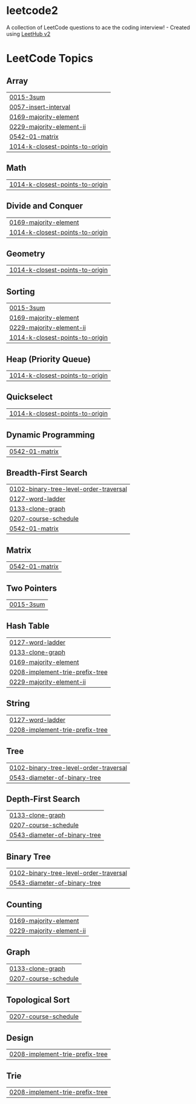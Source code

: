# leetcode2
A collection of LeetCode questions to ace the coding interview! - Created using [LeetHub v2](https://github.com/arunbhardwaj/LeetHub-2.0)

<!---LeetCode Topics Start-->
# LeetCode Topics
## Array
|  |
| ------- |
| [0015-3sum](https://github.com/spyrux/leetcode2/tree/master/0015-3sum) |
| [0057-insert-interval](https://github.com/spyrux/leetcode2/tree/master/0057-insert-interval) |
| [0169-majority-element](https://github.com/spyrux/leetcode2/tree/master/0169-majority-element) |
| [0229-majority-element-ii](https://github.com/spyrux/leetcode2/tree/master/0229-majority-element-ii) |
| [0542-01-matrix](https://github.com/spyrux/leetcode2/tree/master/0542-01-matrix) |
| [1014-k-closest-points-to-origin](https://github.com/spyrux/leetcode2/tree/master/1014-k-closest-points-to-origin) |
## Math
|  |
| ------- |
| [1014-k-closest-points-to-origin](https://github.com/spyrux/leetcode2/tree/master/1014-k-closest-points-to-origin) |
## Divide and Conquer
|  |
| ------- |
| [0169-majority-element](https://github.com/spyrux/leetcode2/tree/master/0169-majority-element) |
| [1014-k-closest-points-to-origin](https://github.com/spyrux/leetcode2/tree/master/1014-k-closest-points-to-origin) |
## Geometry
|  |
| ------- |
| [1014-k-closest-points-to-origin](https://github.com/spyrux/leetcode2/tree/master/1014-k-closest-points-to-origin) |
## Sorting
|  |
| ------- |
| [0015-3sum](https://github.com/spyrux/leetcode2/tree/master/0015-3sum) |
| [0169-majority-element](https://github.com/spyrux/leetcode2/tree/master/0169-majority-element) |
| [0229-majority-element-ii](https://github.com/spyrux/leetcode2/tree/master/0229-majority-element-ii) |
| [1014-k-closest-points-to-origin](https://github.com/spyrux/leetcode2/tree/master/1014-k-closest-points-to-origin) |
## Heap (Priority Queue)
|  |
| ------- |
| [1014-k-closest-points-to-origin](https://github.com/spyrux/leetcode2/tree/master/1014-k-closest-points-to-origin) |
## Quickselect
|  |
| ------- |
| [1014-k-closest-points-to-origin](https://github.com/spyrux/leetcode2/tree/master/1014-k-closest-points-to-origin) |
## Dynamic Programming
|  |
| ------- |
| [0542-01-matrix](https://github.com/spyrux/leetcode2/tree/master/0542-01-matrix) |
## Breadth-First Search
|  |
| ------- |
| [0102-binary-tree-level-order-traversal](https://github.com/spyrux/leetcode2/tree/master/0102-binary-tree-level-order-traversal) |
| [0127-word-ladder](https://github.com/spyrux/leetcode2/tree/master/0127-word-ladder) |
| [0133-clone-graph](https://github.com/spyrux/leetcode2/tree/master/0133-clone-graph) |
| [0207-course-schedule](https://github.com/spyrux/leetcode2/tree/master/0207-course-schedule) |
| [0542-01-matrix](https://github.com/spyrux/leetcode2/tree/master/0542-01-matrix) |
## Matrix
|  |
| ------- |
| [0542-01-matrix](https://github.com/spyrux/leetcode2/tree/master/0542-01-matrix) |
## Two Pointers
|  |
| ------- |
| [0015-3sum](https://github.com/spyrux/leetcode2/tree/master/0015-3sum) |
## Hash Table
|  |
| ------- |
| [0127-word-ladder](https://github.com/spyrux/leetcode2/tree/master/0127-word-ladder) |
| [0133-clone-graph](https://github.com/spyrux/leetcode2/tree/master/0133-clone-graph) |
| [0169-majority-element](https://github.com/spyrux/leetcode2/tree/master/0169-majority-element) |
| [0208-implement-trie-prefix-tree](https://github.com/spyrux/leetcode2/tree/master/0208-implement-trie-prefix-tree) |
| [0229-majority-element-ii](https://github.com/spyrux/leetcode2/tree/master/0229-majority-element-ii) |
## String
|  |
| ------- |
| [0127-word-ladder](https://github.com/spyrux/leetcode2/tree/master/0127-word-ladder) |
| [0208-implement-trie-prefix-tree](https://github.com/spyrux/leetcode2/tree/master/0208-implement-trie-prefix-tree) |
## Tree
|  |
| ------- |
| [0102-binary-tree-level-order-traversal](https://github.com/spyrux/leetcode2/tree/master/0102-binary-tree-level-order-traversal) |
| [0543-diameter-of-binary-tree](https://github.com/spyrux/leetcode2/tree/master/0543-diameter-of-binary-tree) |
## Depth-First Search
|  |
| ------- |
| [0133-clone-graph](https://github.com/spyrux/leetcode2/tree/master/0133-clone-graph) |
| [0207-course-schedule](https://github.com/spyrux/leetcode2/tree/master/0207-course-schedule) |
| [0543-diameter-of-binary-tree](https://github.com/spyrux/leetcode2/tree/master/0543-diameter-of-binary-tree) |
## Binary Tree
|  |
| ------- |
| [0102-binary-tree-level-order-traversal](https://github.com/spyrux/leetcode2/tree/master/0102-binary-tree-level-order-traversal) |
| [0543-diameter-of-binary-tree](https://github.com/spyrux/leetcode2/tree/master/0543-diameter-of-binary-tree) |
## Counting
|  |
| ------- |
| [0169-majority-element](https://github.com/spyrux/leetcode2/tree/master/0169-majority-element) |
| [0229-majority-element-ii](https://github.com/spyrux/leetcode2/tree/master/0229-majority-element-ii) |
## Graph
|  |
| ------- |
| [0133-clone-graph](https://github.com/spyrux/leetcode2/tree/master/0133-clone-graph) |
| [0207-course-schedule](https://github.com/spyrux/leetcode2/tree/master/0207-course-schedule) |
## Topological Sort
|  |
| ------- |
| [0207-course-schedule](https://github.com/spyrux/leetcode2/tree/master/0207-course-schedule) |
## Design
|  |
| ------- |
| [0208-implement-trie-prefix-tree](https://github.com/spyrux/leetcode2/tree/master/0208-implement-trie-prefix-tree) |
## Trie
|  |
| ------- |
| [0208-implement-trie-prefix-tree](https://github.com/spyrux/leetcode2/tree/master/0208-implement-trie-prefix-tree) |
<!---LeetCode Topics End-->